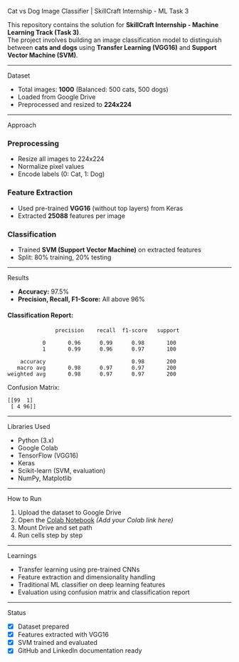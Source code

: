  Cat vs Dog Image Classifier | SkillCraft Internship - ML Task 3

This repository contains the solution for **SkillCraft Internship - Machine Learning Track (Task 3)**.  
The project involves building an image classification model to distinguish between **cats and dogs** using **Transfer Learning (VGG16)** and **Support Vector Machine (SVM)**.

---

 Dataset

- Total images: **1000** (Balanced: 500 cats, 500 dogs)
- Loaded from Google Drive
- Preprocessed and resized to **224x224**

---

 Approach

###  Preprocessing
- Resize all images to 224x224
- Normalize pixel values
- Encode labels (0: Cat, 1: Dog)

###  Feature Extraction
- Used pre-trained **VGG16** (without top layers) from Keras
- Extracted **25088** features per image

###  Classification
- Trained **SVM (Support Vector Machine)** on extracted features
- Split: 80% training, 20% testing

---

 Results

-  **Accuracy:** 97.5%
-  **Precision, Recall, F1-Score:** All above 96%

####  Classification Report:
```
               precision    recall  f1-score   support

           0       0.96      0.99      0.98       100
           1       0.99      0.96      0.97       100

    accuracy                           0.98       200
   macro avg       0.98      0.97      0.97       200
weighted avg       0.98      0.97      0.97       200
```

 Confusion Matrix:
```
[[99  1]
 [ 4 96]]
```

---

 Libraries Used

- Python (3.x)
- Google Colab
- TensorFlow (VGG16)
- Keras
- Scikit-learn (SVM, evaluation)
- NumPy, Matplotlib

---

 How to Run

1. Upload the dataset to Google Drive
2. Open the [Colab Notebook](#) *(Add your Colab link here)*
3. Mount Drive and set path
4. Run cells step by step

---

 Learnings

- Transfer learning using pre-trained CNNs
- Feature extraction and dimensionality handling
- Traditional ML classifier on deep learning features
- Evaluation using confusion matrix and classification report

---

 Status

- [x] Dataset prepared
- [x] Features extracted with VGG16
- [x] SVM trained and evaluated
- [x] GitHub and LinkedIn documentation ready
